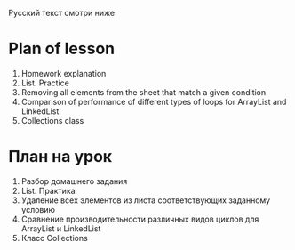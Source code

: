 Русский текст смотри ниже

# Plan of lesson <br/>
1. Homework explanation  <br/>
2. List. Practice  <br/>
3. Removing all elements from the sheet that match a given condition  <br/>
4. Comparison of performance of different types of loops for ArrayList and LinkedList  <br/>
5. Collections class  <br/>

# План на урок <br/>
1. Разбор домашнего задания  <br/>
2. List. Практика  <br/>
3. Удаление всех элементов из листа соответствующих заданному условию  <br/>
4. Сравнение производительности различных видов циклов для ArrayList и LinkedList  <br/>
5. Класс Collections  <br/>
